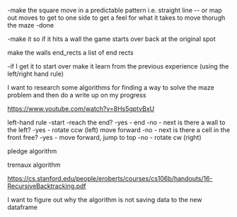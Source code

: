 
-make the square move in a predictable pattern
i.e. straight line -- or map out moves to get
to one side to get a feel for what it 
takes to move thorugh the maze
-done

-make it so if it hits a wall the game 
starts over back at the original spot

make the walls end_rects a list of end
rects

-if I get it to start over make it learn
from the previous experience (using the 
left/right hand rule)

I want to research some algorithms 
for finding a way to solve the maze
problem and then do a write up 
on my progress

https://www.youtube.com/watch?v=8Hs5gptvBxU 

left-hand rule
-start
-reach the end? 
 -yes - end
 -no - next
is there a wall to the left?
 -yes - rotate ccw (left) move forward 
 -no - next
is there a cell in the front free?
 -yes - move forward, jump to top
 -no - rotate cw (right)


pledge algorithm

tremaux algorithm

https://cs.stanford.edu/people/eroberts/courses/cs106b/handouts/16-RecursiveBacktracking.pdf

I want to figure out why the algorithm 
is not saving data to the new dataframe





